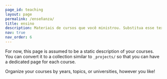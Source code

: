```yaml
---
page_id: teaching
layout: page
permalink: /enseñanza/
title: ensino
description: Materiais de cursos que você ministrou. Substitua esse texto com sua descrição.
nav: true
nav_order: 6
---
```


For now, this page is assumed to be a static description of your courses. You can convert it to a collection similar to `_projects/` so that you can have a dedicated page for each course.

Organize your courses by years, topics, or universities, however you like!
